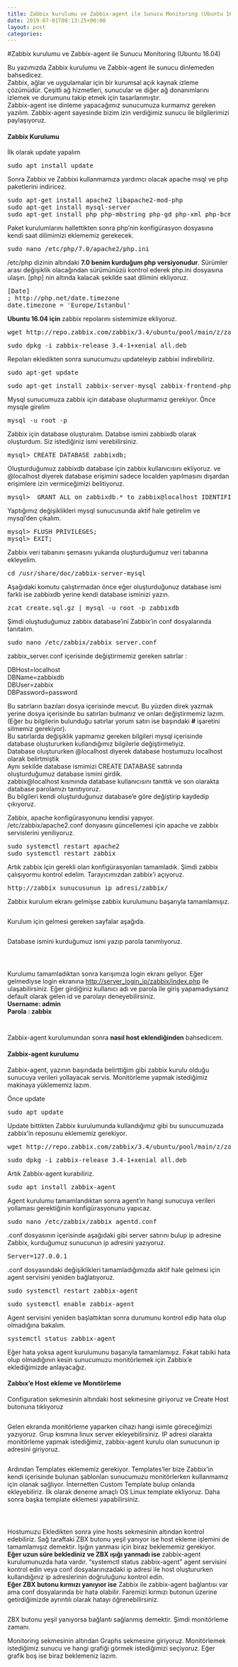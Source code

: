 ```yaml
---
title: Zabbix kurulumu ve Zabbix-agent ile Sunucu Monitoring (Ubuntu 16.04)
date: 2019-07-01T08:13:25+00:00
layout: post
categories:
---
```


#Zabbix kurulumu ve Zabbix-agent ile Sunucu Monitoring (Ubuntu 16.04)

Bu yazımızda Zabbix kurulumu ve Zabbix-agent ile sunucu dinlemeden bahsedicez.  
Zabbix, ağlar ve uygulamalar için bir kurumsal açık kaynak izleme çözümüdür. Çeşitli ağ hizmetleri, sunucular ve diğer ağ donanımlarını izlemek ve durumunu takip etmek için tasarlanmıştır.  
Zabbix-agent ise dinleme yapacağımız sunucumuza kurmamız gereken yazılım. Zabbix-agent sayesinde bizim izin verdiğimiz sunucu ile bilgilerimizi paylaşıyoruz.

#### Zabbix Kurulumu

İlk olarak update yapalım

<pre class="wp-block-preformatted">sudo apt install update</pre>

Sonra Zabbix ve Zabbixi kullanmamıza yardımcı olacak apache msql ve php paketlerini indiricez.

<pre class="wp-block-preformatted">sudo apt-get install apache2 libapache2-mod-php 
sudo apt-get install mysql-server 
sudo apt-get install php php-mbstring php-gd php-xml php-bcmath php-ldap php-mysql</pre>

Paket kurulumlarını hallettikten sonra php&#8217;nin konfigürasyon dosyasına kendi saat dilimimizi eklememiz gerekecek. 

<pre class="wp-block-preformatted">sudo nano /etc/php/7.0/apache2/php.ini</pre>

/etc/php dizinin altındaki **7.0 benim kurduğum php versiyonudur**. Sürümler arası değişiklik olacağından sürümünüzü kontrol ederek php.ini dosyasına ulaşın. [php] nin altında kalacak şekilde saat dilimini ekliyoruz.

<pre class="wp-block-preformatted">[Date]
; http://php.net/date.timezone 
date.timezone = 'Europe/Istanbul'</pre>

**Ubuntu 16.04 için** zabbix repolarını sistemimize ekliyoruz.

<pre class="wp-block-preformatted">wget http://repo.zabbix.com/zabbix/3.4/ubuntu/pool/main/z/zabbix-release/zabbix-release_3.4-1+xenial_all.deb</pre>

<pre class="wp-block-preformatted">sudo dpkg -i zabbix-release_3.4-1+xenial_all.deb</pre>

Repoları ekledikten sonra sunucumuzu updateleyip zabbixi indirebiliriz.

<pre class="wp-block-preformatted">sudo apt-get update</pre>

<pre class="wp-block-preformatted">sudo apt-get install zabbix-server-mysql zabbix-frontend-php</pre>

Mysql sunucumuza zabbix için database oluşturmamız gerekiyor. Önce mysqle girelim

<pre class="wp-block-preformatted">mysql -u root -p </pre>

Zabbix için database oluşturalım. Databse ismini zabbixdb olarak oluşturdum. Siz istediğiniz ismi verebilirsiniz.

<pre class="wp-block-preformatted">mysql&gt; CREATE DATABASE zabbixdb;</pre>

Oluşturduğumuz zabbixdb database için zabbix kullanıcısını ekliyoruz. ve @localhost diyerek database erişimini sadece localden yapılmasını dışardan erişimlere izin vermiceğimizi belitiyoruz.

<pre class="wp-block-preformatted">mysql&gt;  GRANT ALL on zabbixdb.* to zabbix@localhost IDENTIFIED BY 'password';</pre>

Yaptığımız değişiklikleri mysql sunucusunda aktif hale getirelim ve mysql&#8217;den çıkalım.

<pre class="wp-block-preformatted">mysql&gt; FLUSH PRIVILEGES;
mysql&gt; EXIT;</pre>

Zabbix veri tabanını şemasını yukarıda oluşturduğumuz veri tabanına ekleyelim.

<pre class="wp-block-preformatted">cd /usr/share/doc/zabbix-server-mysql</pre>

Aşağıdaki komutu çalıştırmadan önce eğer oluşturduğunuz database ismi farklı ise zabbixdb yerine kendi database isminizi yazın.

<pre class="wp-block-preformatted">zcat create.sql.gz | mysql -u root -p zabbixdb</pre>

Şimdi oluştuduğumuz zabbix database&#8217;ini Zabbix&#8217;in conf dosyalarında tanıtalım.

<pre class="wp-block-preformatted">sudo nano /etc/zabbix/zabbix_server.conf</pre>

zabbix_server.conf içerisinde değiştirmemiz gereken satırlar :  
  
DBHost=localhost  
DBName=zabbixdb  
DBUser=zabbix  
DBPassword=password

Bu satırların bazıları dosya içerisinde mevcut. Bu yüzden direk yazmak yerine dosya içerisinde bu satırları bulmanız ve onları değiştirmemiz lazım. (Eğer bu bilgilerin bulunduğu satırlar yorum satırı ise başındaki **#** işaretini silmemiz gerekiyor).  
Bu satırlarda değişiklik yapmamız gereken bilgileri mysql içerisinde database oluştururken kullandığımız bilgilerle değiştirmeliyiz.  
Database oluştururken @localhost diyerek database hostumuzu localhost olarak belirtmiştik  
Aynı sekilde database ismimizi CREATE DATABASE satırında oluşturduğumuz database ismini girdik.  
zabbix@localhost kısmında database kullanıcısını tanıttık ve son olarakta database parolamızı tanıtıyoruz.  
Bu bilgileri kendi oluşturduğunuz database&#8217;e göre değiştirip kaydedip çıkıyoruz.

Zabbix, apache konfigürasyonunu kendisi yapıyor. /etc/zabbix/apache2.conf donyasını güncellemesi için apache ve zabbix servislerini yeniliyoruz.

<pre class="wp-block-preformatted">sudo systemctl restart apache2
sudo systemctl restart zabbix</pre>

Artık zabbix için gerekli olan konfigürasyonları tamamladık. Şimdi zabbix çalışıyormu kontrol edelim. Tarayıcımızdan zabbix&#8217;i açıyoruz.

<pre class="wp-block-preformatted">http://zabbix_sunucusunun_ip_adresi/zabbix/
</pre>

Zabbix kurulum ekranı gelmişse zabbix kurulumunu başarıyla tamamlamışız.<figure class="wp-block-image">

<img src="http://evrenkorkmaz.xyz/wp-content/uploads/2019/07/setup1-1024x613.jpg" alt="" class="wp-image-114" srcset="http://evrenkorkmaz.xyz/wp-content/uploads/2019/07/setup1-1024x613.jpg 1024w, http://evrenkorkmaz.xyz/wp-content/uploads/2019/07/setup1-300x180.jpg 300w, http://evrenkorkmaz.xyz/wp-content/uploads/2019/07/setup1-768x460.jpg 768w, http://evrenkorkmaz.xyz/wp-content/uploads/2019/07/setup1.jpg 1098w" sizes="(max-width: 706px) 89vw, (max-width: 767px) 82vw, 740px" /> </figure> 

Kurulum için gelmesi gereken sayfalar aşağıda.<figure class="wp-block-image">

<img src="http://evrenkorkmaz.xyz/wp-content/uploads/2019/07/setup2-1024x634.jpg" alt="" class="wp-image-116" srcset="http://evrenkorkmaz.xyz/wp-content/uploads/2019/07/setup2-1024x634.jpg 1024w, http://evrenkorkmaz.xyz/wp-content/uploads/2019/07/setup2-300x186.jpg 300w, http://evrenkorkmaz.xyz/wp-content/uploads/2019/07/setup2-768x475.jpg 768w, http://evrenkorkmaz.xyz/wp-content/uploads/2019/07/setup2.jpg 1104w" sizes="(max-width: 706px) 89vw, (max-width: 767px) 82vw, 740px" /> </figure> 

Database ismini kurduğumuz ismi yazıp parola tanımlıyoruz. <figure class="wp-block-image">

<img src="http://evrenkorkmaz.xyz/wp-content/uploads/2019/07/setup3-1024x632.jpg" alt="" class="wp-image-117" srcset="http://evrenkorkmaz.xyz/wp-content/uploads/2019/07/setup3-1024x632.jpg 1024w, http://evrenkorkmaz.xyz/wp-content/uploads/2019/07/setup3-300x185.jpg 300w, http://evrenkorkmaz.xyz/wp-content/uploads/2019/07/setup3-768x474.jpg 768w, http://evrenkorkmaz.xyz/wp-content/uploads/2019/07/setup3.jpg 1105w" sizes="(max-width: 706px) 89vw, (max-width: 767px) 82vw, 740px" /> </figure> <figure class="wp-block-image"><img src="http://evrenkorkmaz.xyz/wp-content/uploads/2019/07/setup4.jpg" alt="" class="wp-image-118" srcset="http://evrenkorkmaz.xyz/wp-content/uploads/2019/07/setup4.jpg 673w, http://evrenkorkmaz.xyz/wp-content/uploads/2019/07/setup4-300x185.jpg 300w" sizes="(max-width: 673px) 100vw, 673px" /></figure> <figure class="wp-block-image"><img src="http://evrenkorkmaz.xyz/wp-content/uploads/2019/07/setup5.jpg" alt="" class="wp-image-119" srcset="http://evrenkorkmaz.xyz/wp-content/uploads/2019/07/setup5.jpg 687w, http://evrenkorkmaz.xyz/wp-content/uploads/2019/07/setup5-300x191.jpg 300w" sizes="(max-width: 687px) 100vw, 687px" /></figure> 

Kurulumu tamamladıktan sonra karışımıza login ekranı geliyor. Eğer gelmediyse login ekranına [http://server\_login\_ip/zabbix/index.php](http://34.90.201.174/zabbix/index.php) ile ulaşabilirsiniz. Eğer girdiğiniz kullanıcı adı ve parola ile giriş yapamadıysanız default olarak gelen id ve parolayı deneyebilirsiniz.  
**Username: admin  
Parola : zabbix** <figure class="wp-block-image">

<img src="http://evrenkorkmaz.xyz/wp-content/uploads/2019/07/login.jpg" alt="" class="wp-image-120" srcset="http://evrenkorkmaz.xyz/wp-content/uploads/2019/07/login.jpg 547w, http://evrenkorkmaz.xyz/wp-content/uploads/2019/07/login-272x300.jpg 272w" sizes="(max-width: 547px) 100vw, 547px" /> </figure> <figure class="wp-block-image"><img src="http://evrenkorkmaz.xyz/wp-content/uploads/2019/07/dashbord.jpg" alt="" class="wp-image-121" srcset="http://evrenkorkmaz.xyz/wp-content/uploads/2019/07/dashbord.jpg 742w, http://evrenkorkmaz.xyz/wp-content/uploads/2019/07/dashbord-300x164.jpg 300w" sizes="(max-width: 706px) 89vw, (max-width: 767px) 82vw, 740px" /></figure> 

Zabbix-agent kurulumundan sonra **nasıl host eklendiğinden** bahsedicem.

#### Zabbix-agent kurulumu

Zabbix-agent, yazının başındada belirttiğim gibi zabbix kurulu olduğu sunucuya verileri yollayacak servis. Monitörleme yapmak istediğimiz makinaya yüklememiz lazım.

Önce update

<pre class="wp-block-preformatted">sudo apt update</pre>

Update bittikten Zabbix kurulumunda kullandığımız gibi bu sunucumuzada zabbix&#8217;in reposunu eklememiz gerekiyor.

<pre class="wp-block-preformatted">wget http://repo.zabbix.com/zabbix/3.4/ubuntu/pool/main/z/zabbix-release/zabbix-release_3.4-1+xenial_all.deb
</pre>

<pre class="wp-block-preformatted">sudo dpkg -i zabbix-release_3.4-1+xenial_all.deb</pre>

Artık Zabbix-agent kurabiliriz.

<pre class="wp-block-preformatted">sudo apt install zabbix-agent</pre>

Agent kurulumu tamamlandıktan sonra agent&#8217;ın hangi sunucuya verileri yollaması gerektiğinin konfigürasyonunu yapıcaz. 

<pre class="wp-block-preformatted">sudo nano /etc/zabbix/zabbix_agentd.conf</pre>

.conf dosyasının içerisinde aşağıdaki gibi server satırını bulup ip adresine Zabbix, kurduğumuz sunucunun ip adresini yazıyoruz.

<pre class="wp-block-preformatted">Server=127.0.0.1</pre>

.conf dosyasındaki değişiklikleri tamamladığımızda aktif hale gelmesi için agent servisini yeniden bağlatıyoruz.

<pre class="wp-block-preformatted">sudo systemctl restart zabbix-agent</pre>

<pre class="wp-block-preformatted">sudo systemctl enable zabbix-agent</pre>

Agent servisini yeniden başlattıktan sonra durumunu kontrol edip hata olup olmadığına bakalım.

<pre class="wp-block-preformatted">systemctl status zabbix-agent</pre>

Eğer hata yoksa agent kurulumunu başarıyla tamamlamışız. Fakat tabiki hata olup olmadığının kesin sunucumuzu monitörlemek için Zabbix&#8217;e eklediğimizde anlayacağız.

#### Zabbıx&#8217;e Host ekleme ve Monıtörleme

Configuration sekmesinin altındaki host sekmesine giriyoruz ve Create Host butonuna tıklıyoruz<figure class="wp-block-image">

<img src="http://evrenkorkmaz.xyz/wp-content/uploads/2019/07/host1.1-1024x384.jpg" alt="" class="wp-image-122" srcset="http://evrenkorkmaz.xyz/wp-content/uploads/2019/07/host1.1-1024x384.jpg 1024w, http://evrenkorkmaz.xyz/wp-content/uploads/2019/07/host1.1-300x113.jpg 300w, http://evrenkorkmaz.xyz/wp-content/uploads/2019/07/host1.1-768x288.jpg 768w" sizes="(max-width: 706px) 89vw, (max-width: 767px) 82vw, 740px" /> </figure> 

Gelen ekranda monitörleme yaparken cihazı hangi isimle göreceğimizi yazıyoruz. Grup kısmına linux server ekleyebilirsiniz. IP adresi olarakta monitörleme yapmak istediğimiz, zabbix-agent kurulu olan sunucunun ip adresini giriyoruz.<figure class="wp-block-image">

<img src="http://evrenkorkmaz.xyz/wp-content/uploads/2019/07/host2.1-1024x762.jpg" alt="" class="wp-image-123" srcset="http://evrenkorkmaz.xyz/wp-content/uploads/2019/07/host2.1-1024x762.jpg 1024w, http://evrenkorkmaz.xyz/wp-content/uploads/2019/07/host2.1-300x223.jpg 300w, http://evrenkorkmaz.xyz/wp-content/uploads/2019/07/host2.1-768x572.jpg 768w, http://evrenkorkmaz.xyz/wp-content/uploads/2019/07/host2.1.jpg 1253w" sizes="(max-width: 706px) 89vw, (max-width: 767px) 82vw, 740px" /> </figure> 

Ardından Templates eklememiz gerekiyor. Templates&#8217;ler bize Zabbix&#8217;in kendi içerisinde bulunan şablonları sunucumuzu monitörlerken kullanmamız için olanak sağlıyor. İnternetten Custom Template bulup onlarıda ekleyebiliriz. İlk olarak deneme amaçlı OS Linux template ekliyoruz. Daha sonra başka template eklemesi yapabilirsiniz.<figure class="wp-block-image">

<img src="http://evrenkorkmaz.xyz/wp-content/uploads/2019/07/host3.1-1024x417.jpg" alt="" class="wp-image-124" srcset="http://evrenkorkmaz.xyz/wp-content/uploads/2019/07/host3.1-1024x417.jpg 1024w, http://evrenkorkmaz.xyz/wp-content/uploads/2019/07/host3.1-300x122.jpg 300w, http://evrenkorkmaz.xyz/wp-content/uploads/2019/07/host3.1-768x313.jpg 768w, http://evrenkorkmaz.xyz/wp-content/uploads/2019/07/host3.1.jpg 1071w" sizes="(max-width: 706px) 89vw, (max-width: 767px) 82vw, 740px" /> </figure> <figure class="wp-block-image"><img src="http://evrenkorkmaz.xyz/wp-content/uploads/2019/07/host4.1-1024x595.jpg" alt="" class="wp-image-125" srcset="http://evrenkorkmaz.xyz/wp-content/uploads/2019/07/host4.1-1024x595.jpg 1024w, http://evrenkorkmaz.xyz/wp-content/uploads/2019/07/host4.1-300x174.jpg 300w, http://evrenkorkmaz.xyz/wp-content/uploads/2019/07/host4.1-768x446.jpg 768w, http://evrenkorkmaz.xyz/wp-content/uploads/2019/07/host4.1.jpg 1416w" sizes="(max-width: 706px) 89vw, (max-width: 767px) 82vw, 740px" /></figure> <figure class="wp-block-image"><img src="http://evrenkorkmaz.xyz/wp-content/uploads/2019/07/host5.1-1024x493.jpg" alt="" class="wp-image-126" srcset="http://evrenkorkmaz.xyz/wp-content/uploads/2019/07/host5.1-1024x493.jpg 1024w, http://evrenkorkmaz.xyz/wp-content/uploads/2019/07/host5.1-300x144.jpg 300w, http://evrenkorkmaz.xyz/wp-content/uploads/2019/07/host5.1-768x370.jpg 768w, http://evrenkorkmaz.xyz/wp-content/uploads/2019/07/host5.1.jpg 1416w" sizes="(max-width: 706px) 89vw, (max-width: 767px) 82vw, 740px" /></figure> 

Hostumuzu Ekledikten sonra yine hosts sekmesinin altından kontrol edebiliriz. Sağ taraftaki ZBX butonu yeşil yanıyor ise host ekleme işlemini de tamamlamışız demektir. Işığın yanması için biraz beklememiz gerekiyor.  
**Eğer uzun süre beklediniz ve ZBX ışığı yanmadı ise** zabbix-agent kurulumunuzda hata vardır. &#8220;systemctl status zabbix-agent&#8221; agent servisini kontrol edin veya conf dosyalarınızadaki ip adresi ile host oluştururken kullandığınız ip adreslerinin doğruluğunu kontrol edin.  
**Eğer ZBX butonu kırmızı yanıyıor ise** Zabbix ile zabbix-agent bağlantısı var ama conf dosyalarında bir hata olabilir. Faremizi kırmızı butonun üzerine getirdiğimizde ayrıntılı olarak hatayı öğrenebilirsiniz.  
<figure class="wp-block-image">

<img src="http://evrenkorkmaz.xyz/wp-content/uploads/2019/07/host7.1-1024x122.jpg" alt="" class="wp-image-128" srcset="http://evrenkorkmaz.xyz/wp-content/uploads/2019/07/host7.1-1024x122.jpg 1024w, http://evrenkorkmaz.xyz/wp-content/uploads/2019/07/host7.1-300x36.jpg 300w, http://evrenkorkmaz.xyz/wp-content/uploads/2019/07/host7.1-768x92.jpg 768w" sizes="(max-width: 706px) 89vw, (max-width: 767px) 82vw, 740px" /> </figure> 

ZBX butonu yeşil yanıyorsa bağlantı sağlanmış demektir. Şimdi monitörleme zamanı.

Monitoring sekmesinin altından Graphs sekmesine giriyoruz. Monitörlemek istediğimiz sunucu ve hangi grafiği görmek istediğimizi seçiyoruz. Eğer grafik boş ise biraz beklemeniz lazım.<figure class="wp-block-image">

<img src="http://evrenkorkmaz.xyz/wp-content/uploads/2019/07/monitor111-1024x429.jpg" alt="" class="wp-image-130" srcset="http://evrenkorkmaz.xyz/wp-content/uploads/2019/07/monitor111-1024x429.jpg 1024w, http://evrenkorkmaz.xyz/wp-content/uploads/2019/07/monitor111-300x126.jpg 300w, http://evrenkorkmaz.xyz/wp-content/uploads/2019/07/monitor111-768x322.jpg 768w" sizes="(max-width: 706px) 89vw, (max-width: 767px) 82vw, 740px" /> </figure>
